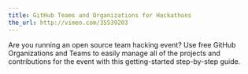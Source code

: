 ```yaml
---
title: GitHub Teams and Organizations for Hackathons
the_url: http://vimeo.com/35539203
---
```


Are you running an open source team hacking event? Use free GitHub Organizations and Teams to easily manage all of the projects and contributions for the event with this getting-started step-by-step guide.
